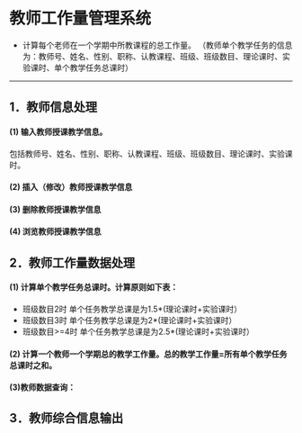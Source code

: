 # 教师工作量管理系统
- 计算每个老师在一个学期中所教课程的总工作量。
（教师单个教学任务的信息为：教师号、姓名、性别、职称、认教课程、班级、班级数目、理论课时、实验课时、单个教学任务总课时）
***
## 1．教师信息处理
#### (1) 输入教师授课教学信息。
包括教师号、姓名、性别、职称、认教课程、班级、班级数目、理论课时、实验课时。
#### (2) 插入（修改）教师授课教学信息
#### (3) 删除教师授课教学信息
#### (4) 浏览教师授课教学信息
## 2．教师工作量数据处理
#### (1) 计算单个教学任务总课时。计算原则如下表：
- 班级数目2时 单个任务教学总课是为1.5*(理论课时+实验课时）
- 班级数目3时 单个任务教学总课是为2*(理论课时+实验课时）
- 班级数目>=4时 单个任务教学总课是为2.5*(理论课时+实验课时）
#### (2) 计算一个教师一个学期总的教学工作量。总的教学工作量=所有单个教学任务总课时之和。
#### (3)教师数据查询：
## 3．教师综合信息输出
